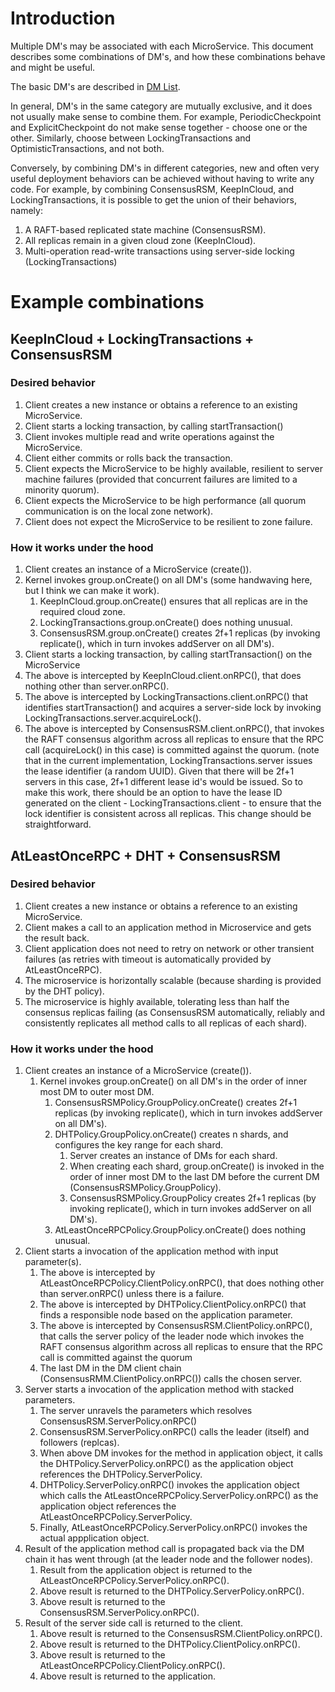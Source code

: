 # Introduction

Multiple DM's may be associated with each MicroService.  This
document describes some combinations of DM's, and 
how these combinations behave and might be useful.

The basic DM's are described in [DM List](DM-list.md).

In general, DM's in the same category are mutually exclusive, and it
does not usually make sense to combine them.  For example, PeriodicCheckpoint
and ExplicitCheckpoint do not make sense together - choose one or the other.
Similarly, choose between LockingTransactions and
OptimisticTransactions, and not both.  

Conversely, by combining DM's in different categories, new and often
very useful deployment behaviors can be achieved without having to
write any code.  For example, by combining ConsensusRSM, KeepInCloud,
and LockingTransactions, it is possible to get the union of their
behaviors, namely:

1. A RAFT-based replicated state machine (ConsensusRSM). 
2. All replicas remain in a given cloud zone (KeepInCloud).
3. Multi-operation read-write transactions using server-side locking
   (LockingTransactions)

# Example combinations

## KeepInCloud + LockingTransactions + ConsensusRSM

### Desired behavior

1. Client creates a new instance or obtains a reference to an existing MicroService.
2. Client starts a locking transaction, by calling startTransaction()
3. Client invokes multiple read and write operations against the
   MicroService.
4. Client either commits or rolls back the transaction.
5. Client expects the MicroService to be highly available,
   resilient to server machine failures (provided that concurrent
   failures are limited to a minority quorum).
6. Client expects the MicroService to be high performance (all
   quorum communication is on the local zone network).
7. Client does not expect the MicroService to be resilient to zone failure.   
   
### How it works under the hood

1. Client creates an instance of a MicroService (create()).
  1. Kernel invokes group.onCreate() on all DM's (some handwaving
     here, but I think we can make it work).
	 1. KeepInCloud.group.onCreate() ensures that all replicas are in
        the required cloud zone.
	 1. LockingTransactions.group.onCreate() does nothing unusual.
     1. ConsensusRSM.group.onCreate() creates 2f+1 replicas (by invoking
     replicate(), which in turn invokes addServer on all DM's).
2. Client starts a locking transaction, by calling startTransaction()
   on the MicroService
  1. The above is intercepted by KeepInCloud.client.onRPC(), that does nothing
     other than server.onRPC().
  1. The above is intercepted by LockingTransactions.client.onRPC()
     that identifies startTransaction() and acquires a server-side lock by
     invoking LockingTransactions.server.acquireLock().
  1. The above is intercepted by ConsensusRSM.client.onRPC(), that
     invokes the RAFT consensus algorithm across all replicas to
     ensure that the RPC call (acquireLock() in this case)  is
     committed against the quorum.  (note that in the current
     implementation, LockingTransactions.server issues the lease
     identifier (a random UUID).  Given that there will be 2f+1
     servers in this case, 2f+1 different lease id's would be
     issued. So to make this work, there should be an option to have
     the lease ID generated on the client -
     LockingTransactions.client - to ensure that the lock identifier
     is consistent across all replicas.  This change should be
     straightforward.
     
## AtLeastOnceRPC + DHT + ConsensusRSM

### Desired behavior

1. Client creates a new instance or obtains a reference to an existing MicroService.
2. Client makes a call to an application method in Microservice and gets the result back.
3. Client application does not need to retry on network or other transient failures (as retries with timeout is automatically provided by AtLeastOnceRPC).
4. The microservice is horizontally scalable (because sharding is provided by the DHT policy).
5. The microservice is highly available, tolerating less than half the consensus replicas failing (as ConsensusRSM automatically, reliably and consistently replicates all method calls to all replicas of each shard).
   
### How it works under the hood

1. Client creates an instance of a MicroService (create()).
	1. Kernel invokes group.onCreate() on all DM's in the order of inner most DM to outer most DM.
		1. ConsensusRSMPolicy.GroupPolicy.onCreate() creates 2f+1 replicas (by invoking 
		replicate(), which in turn invokes addServer on all DM's).
		1. DHTPolicy.GroupPolicy.onCreate() creates n shards, and configures the key range for each shard.
			1. Server creates an instance of DMs for each shard.
			1. When creating each shard, group.onCreate() is invoked in the order of inner most DM to the last DM before the current DM (ConsensusRSMPolicy.GroupPolicy).
			1. ConsensusRSMPolicy.GroupPolicy creates 2f+1 replicas (by invoking 
		replicate(), which in turn invokes addServer on all DM's).
		1. AtLeastOnceRPCPolicy.GroupPolicy.onCreate() does nothing unusual.
2. Client starts a invocation of the application method with input parameter(s).
  	1. The above is intercepted by AtLeastOnceRPCPolicy.ClientPolicy.onRPC(), that does nothing 
	other than server.onRPC() unless there is a failure.
  	1. The above is intercepted by DHTPolicy.ClientPolicy.onRPC() 
	that finds a responsible node based on the application parameter.
  	1. The above is intercepted by ConsensusRSM.ClientPolicy.onRPC(), that calls the server policy
	of the leader node which invokes the RAFT consensus algorithm across all replicas to ensure that
	the RPC call is committed against the quorum
  	1. The last DM in the DM client chain (ConsensusRMM.ClientPolicy.onRPC()) calls the chosen server.
3. Server starts a invocation of the application method with stacked parameters.
  	1. The server unravels the parameters which resolves ConsensusRSM.ServerPolicy.onRPC()
  	1. ConsensusRSM.ServerPolicy.onRPC() calls the leader (itself) and followers (replcas).
  	1. When above DM invokes for the method in application object, it calls 
	the DHTPolicy.ServerPolicy.onRPC() as the application object references the DHTPolicy.ServerPolicy.
  	1. DHTPolicy.ServerPolicy.onRPC() invokes the application object which calls the 
	AtLeastOnceRPCPolicy.ServerPolicy.onRPC() as the application object references the 
	AtLeastOnceRPCPolicy.ServerPolicy.
  	1. Finally, AtLeastOnceRPCPolicy.ServerPolicy.onRPC() invokes the actual appplication object.
4. Result of the application method call is propagated back via the DM chain it has went through 
(at the leader node and the follower nodes).
  	1. Result from the application object is returned to the AtLeastOnceRPCPolicy.ServerPolicy.onRPC().
  	1. Above result is returned to the DHTPolicy.ServerPolicy.onRPC().
  	1. Above result is returned to the ConsensusRSM.ServerPolicy.onRPC().
5. Result of the server side call is returned to the client.
 	1. Above result is returned to the ConsensusRSM.ClientPolicy.onRPC().
  	1. Above result is returned to the DHTPolicy.ClientPolicy.onRPC().
  	1. Above result is returned to the AtLeastOnceRPCPolicy.ClientPolicy.onRPC().
  	1. Above result is returned to the application.
	
